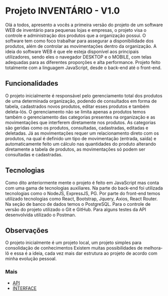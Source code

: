 
# Projeto INVENTÁRIO - V1.0

Olá a todos, apresento a vocês a primeira versão do projeto de um software WEB de inventário para pequenas lojas e empresas, o projeto visa o controle e administração 
dos produtos que a organização possui. O software tem como foco trabalhar para assegurar a disponibilidade dos produtos, além de controlar as movimentações 
dentro da organização. A ideia do software WEB é que ele esteja disponível aos principais utilizadores, sendo eles o navegador DESKTOP e o MOBILE, com telas adequadas 
para as diferentes proporções e alta performance. Projeto feito totalmente com a linguagem JavaScript, desde o back-end até o front-end.

## Funcionalidades

O projeto inicialmente é responsável pelo gerenciamento total dos produtos de uma determinada organização, podendo de consultados em forma de tabela, cadastrados novos produtos, 
editar esses produtos e também deleta-lós.
O gerenciamento não se limita apenas a produtos temos também o gerenciamento das categorias presentes na organização e as movimentações que interferem diretamente nos produtos.
As categorias são geridas como os produtos, consultadas, cadastradas, editadas e deletadas.
Já as movimentações requer um relacionamento direto com os produtos, na qual é definido um tipo de movimentação (entrada, saída) e automaticamente feito um cálculo nas quantidades do produto
alterando diretamente a tabela  de produtos, as movimentações só podem ser consultadas e cadastradas.

## Tecnologias

Como dito anteriormente mente o projeto é feito em JavaScript mas conta com uma gama de tecnologias auxiliares.
Na parte do back-end foi utilizada tecnologias como o NodeJS, ExpressJS, PG.
Por parte do front-end temos utilizado tecnologias como React, Bootstrap, Jquery, Axios, React Router.
Na seção de banco de dados temos o PostgreSQL.
Para o controle de versão do projeto utilizado o Git e GitHub.
Para alguns testes da API desenvolvida utilizado o Postman.

## Observações

O projeto inicialmente é um projeto local, um projeto simples para consolidação de conhecimentos
Existem muitas possibilidades de melhora-lô e essa é a ideia, cada vez mais dar estrutura ao projeto 
de acordo com minha evolução pessoal.

### Mais

 * [API](https://github.com/Kaiquemarques00/Projeto_inventario/tree/main/API)
 * [INTERFACE](https://github.com/Kaiquemarques00/Projeto_inventario/tree/main/Interface) 
